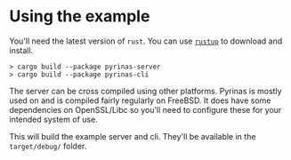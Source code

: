 # Using the example

You'll need the latest version of `rust`. You can use [`rustup`](https://rustup.rs) to download and install.

```
> cargo build --package pyrinas-server
> cargo build --package pyrinas-cli
```

The server can be cross compiled using other platforms. Pyrinas is mostly used on and is compiled fairly regularly on FreeBSD. It does have some dependencies on OpenSSL/Libc so you'll need to configure these for your intended system of use.

This will build the example server and cli. They'll be available in the `target/debug/` folder. 